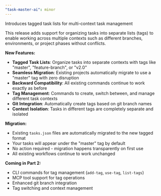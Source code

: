 ```yaml
---
"task-master-ai": minor
---
```


Introduces tagged task lists for multi-context task management

This release adds support for organizing tasks into separate lists (tags) to enable working across multiple contexts such as different branches, environments, or project phases without conflicts.

**New Features:**

- **Tagged Task Lists**: Organize tasks into separate contexts with tags like "master", "feature-branch", or "v2.0"
- **Seamless Migration**: Existing projects automatically migrate to use a "master" tag with zero disruption
- **Backward Compatibility**: All existing commands continue to work exactly as before
- **Tag Management**: Commands to create, switch between, and manage different task contexts
- **Git Integration**: Automatically create tags based on git branch names
- **Context Isolation**: Tasks in different tags are completely separate and isolated

**Migration:**

- Existing `tasks.json` files are automatically migrated to the new tagged format
- Your tasks will appear under the "master" tag by default
- No action required - migration happens transparently on first use
- All existing workflows continue to work unchanged

**Coming in Part 2:**

- CLI commands for tag management (`add-tag`, `use-tag`, `list-tags`)
- MCP tool support for tag operations
- Enhanced git branch integration
- Tag switching and context management
